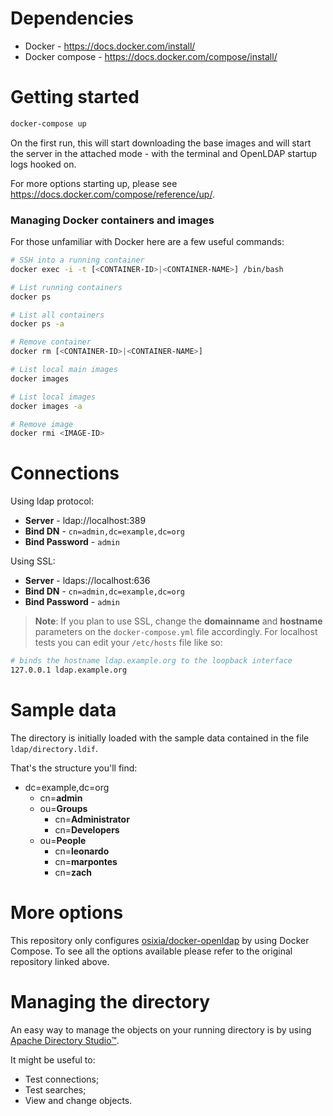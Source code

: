 # Dependencies

 * Docker - https://docs.docker.com/install/
 * Docker compose - https://docs.docker.com/compose/install/

# Getting started

```bash
docker-compose up
```

On the first run, this will start downloading the base images and will start the server in the attached mode - with the terminal and OpenLDAP startup logs hooked on.

For more options starting up, please see https://docs.docker.com/compose/reference/up/.


### Managing Docker containers and images

For those unfamiliar with Docker here are a few useful commands:

```bash
# SSH into a running container
docker exec -i -t [<CONTAINER-ID>|<CONTAINER-NAME>] /bin/bash

# List running containers
docker ps

# List all containers
docker ps -a

# Remove container
docker rm [<CONTAINER-ID>|<CONTAINER-NAME>]

# List local main images
docker images

# List local images
docker images -a

# Remove image
docker rmi <IMAGE-ID>

```

# Connections

Using ldap protocol:

* **Server** - ldap://localhost:389
* **Bind DN** - `cn=admin,dc=example,dc=org`
* **Bind Password** - `admin`

Using SSL:

* **Server** - ldaps://localhost:636
* **Bind DN** - `cn=admin,dc=example,dc=org`
* **Bind Password** - `admin`

> **Note**: If you plan to use SSL, change the **domainname** and **hostname** parameters on the `docker-compose.yml` file accordingly. For localhost tests you can edit your `/etc/hosts` file like so:

```bash
# binds the hostname ldap.example.org to the loopback interface
127.0.0.1 ldap.example.org
```


# Sample data

The directory is initially loaded with the sample data contained in the file `ldap/directory.ldif`.

That's the structure you'll find:

* dc=example,dc=org
    * cn=**admin**
    * ou=**Groups**
        * cn=**Administrator**
        * cn=**Developers**
    * ou=**People**
        * cn=**leonardo**
        * cn=**marpontes**
        * cn=**zach**

# More options

This repository only configures [osixia/docker-openldap](https://github.com/osixia/docker-openldap) by using Docker Compose. To see all the options available please refer to the original repository linked above.

# Managing the directory

An easy way to manage the objects on your running directory is by using [Apache Directory Studio™](http://directory.apache.org/studio/). 

It might be useful to:

* Test connections;
* Test searches;
* View and change objects.